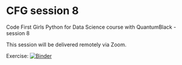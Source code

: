 # CFG session 8

Code First Girls Python for Data Science course with QuantumBlack - session 8

This session will be delivered remotely via Zoom.

Exercise:
[![Binder](https://mybinder.org/badge_logo.svg)](https://mybinder.org/v2/gh/LiseDiagneQB/cfg-intro-ml.git/master)


